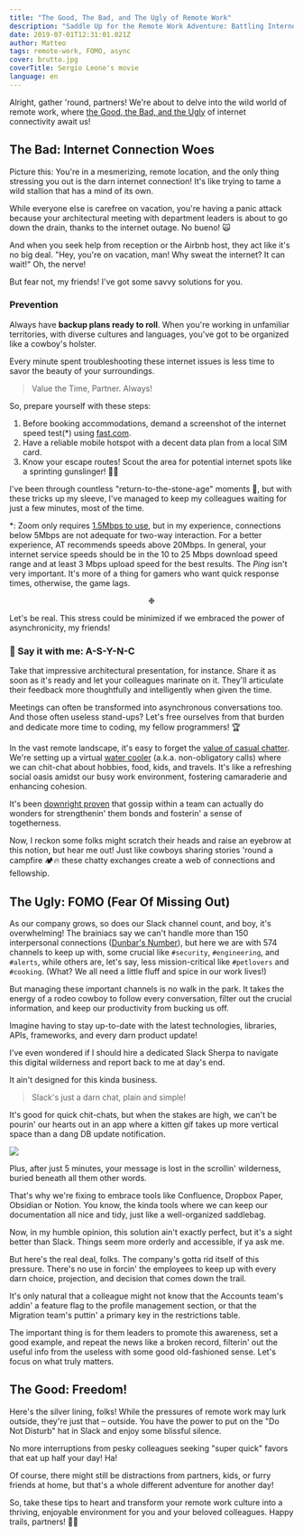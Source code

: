 ```yaml
---
title: "The Good, The Bad, and The Ugly of Remote Work"
description: "Saddle Up for the Remote Work Adventure: Battling Internet Woes, Slack Overload, and Embracing the Freedom!"
date: 2019-07-01T12:31:01.021Z
author: Matteo
tags: remote-work, FOMO, async
cover: brutto.jpg
coverTitle: Sergio Leone's movie
language: en
---
```


Alright, gather 'round, partners! We're about to delve into the wild world of remote work, where [the Good, the Bad, and the Ugly](https://www.rottentomatoes.com/m/the_good_the_bad_and_the_ugly) of internet connectivity await us!

## The Bad: Internet Connection Woes

Picture this: You're in a mesmerizing, remote location, and the only thing stressing you out is the darn internet connection! It's like trying to tame a wild stallion that has a mind of its own.

While everyone else is carefree on vacation, you're having a panic attack because your architectural meeting with department leaders is about to go down the drain, thanks to the internet outage. No bueno! 🙀

And when you seek help from reception or the Airbnb host, they act like it's no big deal. "Hey, you're on vacation, man! Why sweat the internet? It can wait!" Oh, the nerve!

But fear not, my friends! I've got some savvy solutions for you.

### Prevention

Always have **backup plans ready to roll**. When you're working in unfamiliar territories, with diverse cultures and languages, you've got to be organized like a cowboy's holster.

Every minute spent troubleshooting these internet issues is less time to savor the beauty of your surroundings. 

> Value the Time, Partner. Always!

So, prepare yourself with these steps:

1. Before booking accommodations, demand a screenshot of the internet speed test(*) using [fast.com](https://fast.com).
2. Have a reliable mobile hotspot with a decent data plan from a local SIM card.
3. Know your escape routes! Scout the area for potential internet spots like a sprinting gunslinger! 🏃‍♂️

I've been through countless "return-to-the-stone-age" moments 🦴, but with these tricks up my sleeve, I've managed to keep my colleagues waiting for just a few minutes, most of the time.

*: Zoom only requires [1.5Mbps to use]((https://support.zoom.us/hc/en-us/articles/201362023-System-requirements-for-Windows-macOS-and-Linux#h_d278c327-e03d-4896-b19a-96a8f3c0c69c)), but in my experience, connections below 5Mbps are not adequate for two-way interaction.
For a better experience, AT recommends speeds above 20Mbps.
In general, your internet service speeds should be in the 10 to 25 Mbps download speed range and at least 3 Mbps upload speed for the best results.
The _Ping_ isn't very important. It's more of a thing for gamers who want quick response times, otherwise, the game lags.

<div align="center">❉</div>

Let's be real. This stress could be minimized if we embraced the power of asynchronicity, my friends! 

### 📣 Say it with me: A-S-Y-N-C

Take that impressive architectural presentation, for instance. Share it as soon as it's ready and let your colleagues marinate on it.
They'll articulate their feedback more thoughtfully and intelligently when given the time.

Meetings can often be transformed into asynchronous conversations too. And those often useless stand-ups?
Let's free ourselves from that burden and dedicate more time to coding, my fellow programmers! 🏆

In the vast remote landscape, it's easy to forget the [value of casual chatter](https://www.scirp.org/journal/paperinformation.aspx?paperid=75553). We're setting up a virtual [water cooler](https://www.youtube.com/watch?v=mAparymJ_jc) (a.k.a. non-obligatory calls) where we can chit-chat about hobbies, food, kids, and travels. It's like a refreshing social oasis amidst our busy work environment, fostering camaraderie and enhancing cohesion.

It's been [downright proven](https://www.scirp.org/journal/paperinformation.aspx?paperid=75553) that gossip within a team can actually do wonders for strengthenin' them bonds and fosterin' a sense of togetherness.

Now, I reckon some folks might scratch their heads and raise an eyebrow at this notion, but hear me out! Just like cowboys sharing stories 'round a campfire 🏕️🔥 these chatty exchanges create a web of connections and fellowship.

## The Ugly: FOMO (Fear Of Missing Out)

As our company grows, so does our Slack channel count, and boy, it's overwhelming!
The brainiacs say we can't handle more than 150 interpersonal connections ([Dunbar's Number](https://en.wikipedia.org/wiki/Dunbar%27s_number)), but here we are with 574 channels to keep up with, some crucial like `#security`, `#engineering`, and `#alerts`, while others are, let's say, less mission-critical like `#petlovers` and `#cooking`.
(What? We all need a little fluff and spice in our work lives!)

But managing these important channels is no walk in the park. It takes the energy of a rodeo cowboy to follow every conversation, filter out the crucial information, and keep our productivity from bucking us off.

Imagine having to stay up-to-date with the latest technologies, libraries, APIs, frameworks, and every darn product update!

I've even wondered if I should hire a dedicated Slack Sherpa to navigate this digital wilderness and report back to me at day's end.

It ain't designed for this kinda business.

> Slack's just a darn chat, plain and simple!

It's good for quick chit-chats, but when the stakes are high, we can't be pourin' our hearts out in an app where a kitten gif takes up more vertical space than a dang DB update notification.

![](https://media.giphy.com/media/tBxyh2hbwMiqc/giphy.gif)

Plus, after just 5 minutes, your message is lost in the scrollin' wilderness, buried beneath all them other words.

That's why we're fixing to embrace tools like Confluence, Dropbox Paper, Obsidian or Notion. 
You know, the kinda tools where we can keep our documentation all nice and tidy, just like a well-organized saddlebag.

Now, in my humble opinion, this solution ain't exactly perfect, but it's a sight better than Slack. Things seem more orderly and accessible, if ya ask me.

But here's the real deal, folks. The company's gotta rid itself of this pressure. There's no use in forcin' the employees to keep up with every darn choice, projection, and decision that comes down the trail.

It's only natural that a colleague might not know that the Accounts team's addin' a feature flag to the profile management section, or that the Migration team's puttin' a primary key in the restrictions table.

The important thing is for them leaders to promote this awareness, set a good example, and repeat the news like a broken record, filterin' out the useful info from the useless with some good old-fashioned sense.
Let's focus on what truly matters.

## The Good: Freedom!

Here's the silver lining, folks! While the pressures of remote work may lurk outside, they're just that – outside. You have the power to put on the "Do Not Disturb" hat in Slack and enjoy some blissful silence.

No more interruptions from pesky colleagues seeking "super quick" favors that eat up half your day! Ha!

Of course, there might still be distractions from partners, kids, or furry friends at home, but that's a whole different adventure for another day!

So, take these tips to heart and transform your remote work culture into a thriving, enjoyable environment for you and your beloved colleagues. Happy trails, partners! 🤠✨

